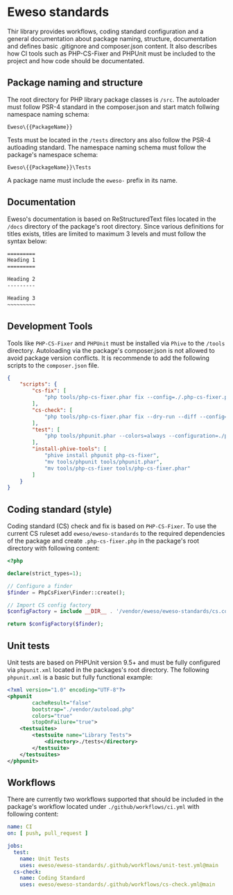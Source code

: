# Eweso standards

Thir library provides workflows, coding standard configuration and a general
documentation about package naming, structure, documentation and defines
basic .gitignore and composer.json content. It also describes how
CI tools such as PHP-CS-Fixer and PHPUnit must be included to the project
and how code should be documentated.

## Package naming and structure

The root directory for PHP library package classes is `/src`. The autoloader
must follow PSR-4 standard in the composer.json and start match follwing
namespace naming schema: 

`Eweso\{{PackageName}}`

Tests must be located in the `/tests` directory ans also follow the PSR-4
autloading standard. The namespace naming schema must follow the package's
namespace schema:

`Eweso\{{PackageName}}\Tests`

A package name must include the `eweso-` prefix in its name.

## Documentation

Eweso's documentation is based on ReStructuredText files located in the 
`/docs` directory of the package's root directory. Since various
definitions for titles exists, titles are limited to maximum 3 levels
and must follow the syntax below:

```rst
========= 
Heading 1
=========

Heading 2
---------

Heading 3
~~~~~~~~~
```

## Development Tools

Tools like `PHP-CS-Fixer` and `PHPUnit` must be installed via `Phive` to the
`/tools` directory. Autoloading via the package's composer.json is not allowed
to avoid package version conflicts. It is recommende to add the following 
scripts to the `composer.json` file.

```json
{
    "scripts": {
        "cs-fix": [
            "php tools/php-cs-fixer.phar fix --config=./.php-cs-fixer.php --ansi"
        ],
        "cs-check": [
            "php tools/php-cs-fixer.phar fix --dry-run --diff --config=./.php-cs-fixer.php --ansi"
        ],
        "test": [
            "php tools/phpunit.phar --colors=always --configuration=./phpunit.xml --no-coverage"
        ],
        "install-phive-tools": [
            "phive install phpunit php-cs-fixer",
            "mv tools/phpunit tools/phpunit.phar",
            "mv tools/php-cs-fixer tools/php-cs-fixer.phar"
        ]
    }
}
```

## Coding standard (style)

Coding standard (CS) check and fix is based on `PHP-CS-Fixer`. To use the current
CS ruleset add `eweso/eweso-standards` to the required dependencies of 
the package and create `.php-cs-fixer.php` in the package's root directory
with following content:

```php
<?php

declare(strict_types=1);

// Configure a finder
$finder = PhpCsFixer\Finder::create();

// Import CS config factory
$configFactory = include __DIR__ . '/vendor/eweso/eweso-standards/cs.config.php';

return $configFactory($finder);
```

## Unit tests

Unit tests are based on PHPUnit version 9.5+ and must be fully configured via 
`phpunit.xml` located in the packages's root directory. 
The following `phpunit.xml` is a basic but fully functional example:

```xml
<?xml version="1.0" encoding="UTF-8"?>
<phpunit
        cacheResult="false"
        bootstrap="./vendor/autoload.php"
        colors="true"
        stopOnFailure="true">
    <testsuites>
        <testsuite name="Library Tests">
            <directory>./tests</directory>
        </testsuite>
    </testsuites>
</phpunit>
```

## Workflows

There are currently two workflows supported that should be included in the 
package's workflow located under `./github/workflows/ci.yml` with following
content:

```yaml
name: CI
on: [ push, pull_request ]

jobs:
  test:
    name: Unit Tests
    uses: eweso/eweso-standards/.github/workflows/unit-test.yml@main
  cs-check:
    name: Coding Standard
    uses: eweso/eweso-standards/.github/workflows/cs-check.yml@main
```